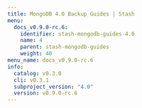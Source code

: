 ```yaml
---
title: MongoDB 4.0 Backup Guides | Stash
menu:
  docs_v0.9.0-rc.6:
    identifier: stash-mongodb-guides-4.0
    name: 4
    parent: stash-mongodb-guides
    weight: 40
menu_name: docs_v0.9.0-rc.6
info:
  catalog: v0.3.0
  cli: v0.3.1
  subproject_version: "4.0"
  version: v0.9.0-rc.6
---
```


